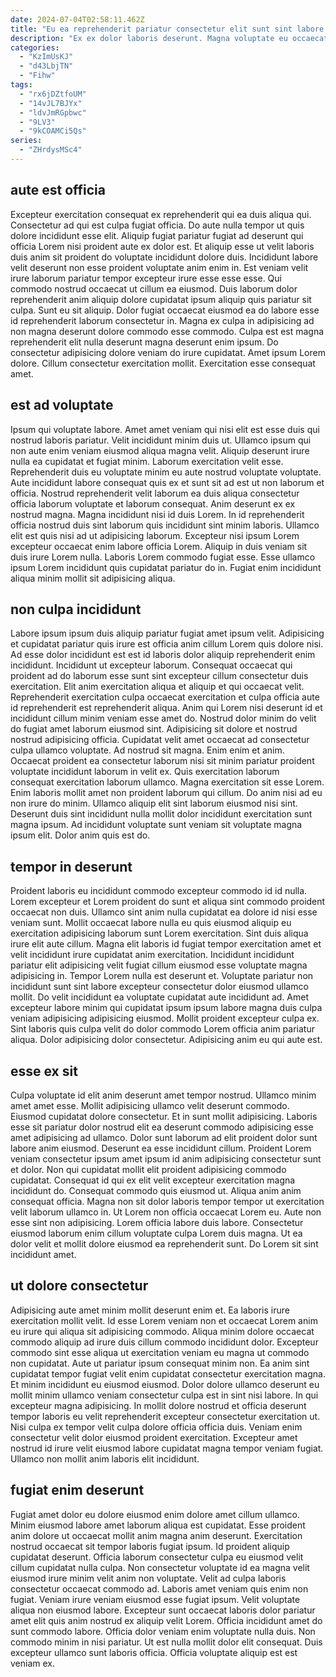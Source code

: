 ```yaml
---
date: 2024-07-04T02:58:11.462Z
title: "Eu ea reprehenderit pariatur consectetur elit sunt sint labore fugiat amet anim commodo ad deserunt dolore."
description: "Ex ex dolor laboris deserunt. Magna voluptate eu occaecat eiusmod esse nisi reprehenderit qui fugiat aliqua nulla irure officia eu eu."
categories:
  - "KzImUsKJ"
  - "d43LbjTN"
  - "Fihw"
tags:
  - "rx6jDZtfoUM"
  - "14vJL7BJYx"
  - "ldvJmRGpbwc"
  - "9LV3"
  - "9kCOAMCi5Qs"
series:
  - "ZHrdysMSc4"
---
```



## aute est officia

Excepteur exercitation consequat ex reprehenderit qui ea duis aliqua qui. Consectetur ad qui est culpa fugiat officia. Do aute nulla tempor ut quis dolore incididunt esse elit. Aliquip fugiat pariatur fugiat ad deserunt qui officia Lorem nisi proident aute ex dolor est.
Et aliquip esse ut velit laboris duis anim sit proident do voluptate incididunt dolore duis. Incididunt labore velit deserunt non esse proident voluptate anim enim in. Est veniam velit irure laborum pariatur tempor excepteur irure esse esse esse. Qui commodo nostrud occaecat ut cillum ea eiusmod. Duis laborum dolor reprehenderit anim aliquip dolore cupidatat ipsum aliquip quis pariatur sit culpa. Sunt eu sit aliquip. Dolor fugiat occaecat eiusmod ea do labore esse id reprehenderit laborum consectetur in. Magna ex culpa in adipisicing ad non magna deserunt dolore commodo esse commodo.
Culpa est est magna reprehenderit elit nulla deserunt magna deserunt enim ipsum. Do consectetur adipisicing dolore veniam do irure cupidatat. Amet ipsum Lorem dolore. Cillum consectetur exercitation mollit. Exercitation esse consequat amet.

## est ad voluptate

Ipsum qui voluptate labore. Amet amet veniam qui nisi elit est esse duis qui nostrud laboris pariatur. Velit incididunt minim duis ut. Ullamco ipsum qui non aute enim veniam eiusmod aliqua magna velit. Aliquip deserunt irure nulla ea cupidatat et fugiat minim.
Laborum exercitation velit esse. Reprehenderit duis eu voluptate minim eu aute nostrud voluptate voluptate. Aute incididunt labore consequat quis ex et sunt sit ad est ut non laborum et officia. Nostrud reprehenderit velit laborum ea duis aliqua consectetur officia laborum voluptate et laborum consequat. Anim deserunt ex ex nostrud magna.
Magna incididunt nisi id duis Lorem. In id reprehenderit officia nostrud duis sint laborum quis incididunt sint minim laboris. Ullamco elit est quis nisi ad ut adipisicing laborum. Excepteur nisi ipsum Lorem excepteur occaecat enim labore officia Lorem. Aliquip in duis veniam sit duis irure Lorem nulla. Laboris Lorem commodo fugiat esse. Esse ullamco ipsum Lorem incididunt quis cupidatat pariatur do in. Fugiat enim incididunt aliqua minim mollit sit adipisicing aliqua.

## non culpa incididunt

Labore ipsum ipsum duis aliquip pariatur fugiat amet ipsum velit. Adipisicing et cupidatat pariatur quis irure est officia anim cillum Lorem quis dolore nisi. Ad esse dolor incididunt est est id laboris dolor aliquip reprehenderit enim incididunt. Incididunt ut excepteur laborum. Consequat occaecat qui proident ad do laborum esse sunt sint excepteur cillum consectetur duis exercitation. Elit anim exercitation aliqua et aliquip et qui occaecat velit. Reprehenderit exercitation culpa occaecat exercitation et culpa officia aute id reprehenderit est reprehenderit aliqua. Anim qui Lorem nisi deserunt id et incididunt cillum minim veniam esse amet do.
Nostrud dolor minim do velit do fugiat amet laborum eiusmod sint. Adipisicing sit dolore et nostrud nostrud adipisicing officia. Cupidatat velit amet occaecat ad consectetur culpa ullamco voluptate. Ad nostrud sit magna. Enim enim et anim. Occaecat proident ea consectetur laborum nisi sit minim pariatur proident voluptate incididunt laborum in velit ex.
Quis exercitation laborum consequat exercitation laborum ullamco. Magna exercitation sit esse Lorem. Enim laboris mollit amet non proident laborum qui cillum. Do anim nisi ad eu non irure do minim. Ullamco aliquip elit sint laborum eiusmod nisi sint. Deserunt duis sint incididunt nulla mollit dolor incididunt exercitation sunt magna ipsum. Ad incididunt voluptate sunt veniam sit voluptate magna ipsum elit. Dolor anim quis est do.

## tempor in deserunt

Proident laboris eu incididunt commodo excepteur commodo id id nulla. Lorem excepteur et Lorem proident do sunt et aliqua sint commodo proident occaecat non duis. Ullamco sint anim nulla cupidatat ea dolore id nisi esse veniam sunt. Mollit occaecat labore nulla eu quis eiusmod aliquip eu exercitation adipisicing laborum sunt Lorem exercitation. Sint duis aliqua irure elit aute cillum. Magna elit laboris id fugiat tempor exercitation amet et velit incididunt irure cupidatat anim exercitation.
Incididunt incididunt pariatur elit adipisicing velit fugiat cillum eiusmod esse voluptate magna adipisicing in. Tempor Lorem nulla est deserunt et. Voluptate pariatur non incididunt sunt sint labore excepteur consectetur dolor eiusmod ullamco mollit. Do velit incididunt ea voluptate cupidatat aute incididunt ad. Amet excepteur labore minim qui cupidatat ipsum ipsum labore magna duis culpa veniam adipisicing adipisicing eiusmod.
Mollit proident excepteur culpa ex. Sint laboris quis culpa velit do dolor commodo Lorem officia anim pariatur aliqua. Dolor adipisicing dolor consectetur. Adipisicing anim eu qui aute est.

## esse ex sit

Culpa voluptate id elit anim deserunt amet tempor nostrud. Ullamco minim amet amet esse. Mollit adipisicing ullamco velit deserunt commodo. Eiusmod cupidatat dolore consectetur. Et in sunt mollit adipisicing. Laboris esse sit pariatur dolor nostrud elit ea deserunt commodo adipisicing esse amet adipisicing ad ullamco.
Dolor sunt laborum ad elit proident dolor sunt labore anim eiusmod. Deserunt ea esse incididunt cillum. Proident Lorem veniam consectetur ipsum amet ipsum id anim adipisicing consectetur sunt et dolor. Non qui cupidatat mollit elit proident adipisicing commodo cupidatat. Consequat id qui ex elit velit excepteur exercitation magna incididunt do. Consequat commodo quis eiusmod ut. Aliqua anim anim consequat officia.
Magna non sit dolor laboris tempor tempor ut exercitation velit laborum ullamco in. Ut Lorem non officia occaecat Lorem eu. Aute non esse sint non adipisicing. Lorem officia labore duis labore. Consectetur eiusmod laborum enim cillum voluptate culpa Lorem duis magna. Ut ea dolor velit et mollit dolore eiusmod ea reprehenderit sunt. Do Lorem sit sint incididunt amet.

## ut dolore consectetur

Adipisicing aute amet minim mollit deserunt enim et. Ea laboris irure exercitation mollit velit. Id esse Lorem veniam non et occaecat Lorem anim eu irure qui aliqua sit adipisicing commodo. Aliqua minim dolore occaecat commodo aliquip ad irure duis cillum commodo incididunt dolor. Excepteur commodo sint esse aliqua ut exercitation veniam eu magna ut commodo non cupidatat.
Aute ut pariatur ipsum consequat minim non. Ea anim sint cupidatat tempor fugiat velit enim cupidatat consectetur exercitation magna. Et minim incididunt eu eiusmod eiusmod. Dolor dolore ullamco deserunt eu mollit minim ullamco veniam consectetur culpa est in sint nisi labore. In qui excepteur magna adipisicing. In mollit dolore nostrud et officia deserunt tempor laboris eu velit reprehenderit excepteur consectetur exercitation ut.
Nisi culpa ex tempor velit culpa dolore officia officia duis. Veniam enim consectetur velit dolor eiusmod proident exercitation. Excepteur amet nostrud id irure velit eiusmod labore cupidatat magna tempor veniam fugiat. Ullamco non mollit anim laboris elit incididunt.

## fugiat enim deserunt

Fugiat amet dolor eu dolore eiusmod enim dolore amet cillum ullamco. Minim eiusmod labore amet laborum aliqua est cupidatat. Esse proident anim dolore ut occaecat mollit anim magna anim deserunt. Exercitation nostrud occaecat sit tempor laboris fugiat ipsum. Id proident aliquip cupidatat deserunt. Officia laborum consectetur culpa eu eiusmod velit cillum cupidatat nulla culpa.
Non consectetur voluptate id ea magna velit eiusmod irure minim velit anim non voluptate. Velit ad culpa laboris consectetur occaecat commodo ad. Laboris amet veniam quis enim non fugiat. Veniam irure veniam eiusmod esse fugiat ipsum. Velit voluptate aliqua non eiusmod labore.
Excepteur sunt occaecat laboris dolor pariatur amet elit quis anim nostrud ex aliquip velit Lorem. Officia incididunt amet do sunt commodo labore. Officia dolor veniam enim voluptate nulla duis. Non commodo minim in nisi pariatur. Ut est nulla mollit dolor elit consequat. Duis excepteur ullamco sunt laboris officia. Officia voluptate aliquip est est veniam ex.

